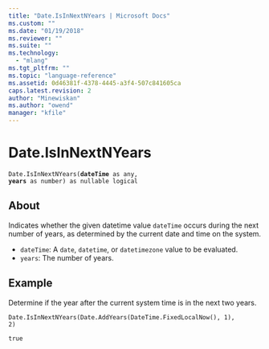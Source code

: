 ```yaml
---
title: "Date.IsInNextNYears | Microsoft Docs"
ms.custom: ""
ms.date: "01/19/2018"
ms.reviewer: ""
ms.suite: ""
ms.technology: 
  - "mlang"
ms.tgt_pltfrm: ""
ms.topic: "language-reference"
ms.assetid: 0d46381f-4378-4445-a3f4-507c841605ca
caps.latest.revision: 2
author: "Minewiskan"
ms.author: "owend"
manager: "kfile"
---
```

# Date.IsInNextNYears
<code>Date.IsInNextNYears(**dateTime** as any, **years** as number) as nullable logical</code>

## About
Indicates whether the given datetime value <code>dateTime</code> occurs during the next number of years, as determined by the current date and time on the system. 
* <code>dateTime</code>: A <code>date</code>, <code>datetime</code>, or <code>datetimezone</code> value to be evaluated.
* <code>years</code>: The number of years.

## Example 
Determine if the year after the current system time is in the next two years.

<code>Date.IsInNextNYears(Date.AddYears(DateTime.FixedLocalNow(), 1), 2)</code>

<code>true</code>

